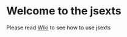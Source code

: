 # Welcome to the jsexts
Please read [Wiki](https://github.com/codingtimevn/jsexts/wiki) to see how to use jsexts

